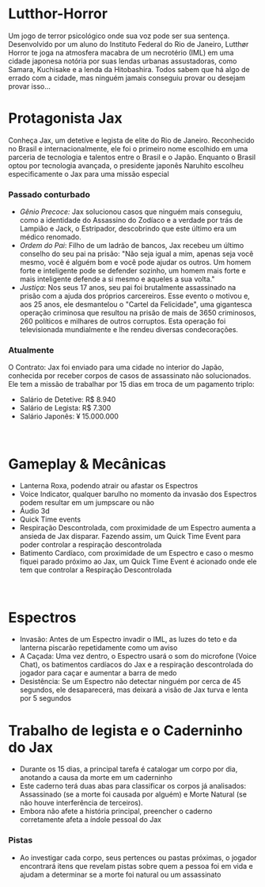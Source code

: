 # Lutthor-Horror
 Um jogo de terror psicológico onde sua voz pode ser sua sentença. Desenvolvido por um aluno do Instituto Federal do Rio de Janeiro, Lutthør Horror te joga na atmosfera macabra de um necrotério (IML) em uma cidade japonesa notória por suas lendas urbanas assustadoras, como Samara, Kuchisake e a lenda da Hitobashira. Todos sabem que há algo de errado com a cidade, mas ninguém jamais conseguiu provar ou desejam provar isso...

# Protagonista Jax
 Conheça Jax, um detetive e legista de elite do Rio de Janeiro. Reconhecido no Brasil e internacionalmente, ele foi o primeiro nome escolhido em uma parceria de tecnologia e talentos entre o Brasil e o Japão. Enquanto o Brasil optou por tecnologia avançada, o presidente japonês Naruhito escolheu especificamente o Jax para uma missão especial <br>
### Passado conturbado
- *Gênio Precoce:* Jax solucionou casos que ninguém mais conseguiu, como a identidade do Assassino do Zodíaco e a verdade por trás de Lampião e Jack, o Estripador, descobrindo que este último era um médico renomado. <br>
- *Ordem do Pai*: Filho de um ladrão de bancos, Jax recebeu um último conselho do seu pai na prisão: "Não seja igual a mim, apenas seja você mesmo, você é alguém bom e você pode ajudar os outros. Um homem forte e inteligente pode se defender sozinho, um homem mais forte e mais inteligente defende a si mesmo e aqueles a sua volta." <br>
- *Justiça*: Nos seus 17 anos, seu pai foi brutalmente assassinado na prisão com a ajuda dos próprios carcereiros. Esse evento o motivou e, aos 25 anos, ele desmantelou o "Cartel da Felicidade", uma gigantesca operação criminosa que resultou na prisão de mais de 3650 criminosos, 260 políticos e milhares de outros corruptos. Esta operação foi televisionada mundialmente e lhe rendeu diversas condecorações. <br>

### Atualmente
 O Contrato: Jax foi enviado para uma cidade no interior do Japão, conhecida por receber corpos de casos de assassinato não solucionados. Ele tem a missão de trabalhar por 15 dias em troca de um pagamento triplo:
- Salário de Detetive: R$ 8.940
- Salário de Legista: R$ 7.300
- Salário Japonês: ¥ 15.000.000
<br>

# Gameplay & Mecânicas
- Lanterna Roxa, podendo atrair ou afastar os Espectros 
- Voice Indicator, qualquer barulho no momento da invasão dos Espectros podem resultar em um jumpscare ou não
- Áudio 3d
- Quick Time events
- Respiração Descontrolada, com proximidade de um Espectro aumenta a ansieda de Jax disparar. Fazendo assim, um Quick Time Event para poder controlar a respiração descontrolada <br>
- Batimento Cardíaco, com proximidade de um Espectro e caso o mesmo fiquei parado próximo ao Jax, um Quick Time Event é acionado onde ele tem que controlar a Respiração Descontrolada
<br>

# Espectros
- Invasão: Antes de um Espectro invadir o IML, as luzes do teto e da lanterna piscarão repetidamente como um aviso
- A Caçada: Uma vez dentro, o Espectro usará o som do microfone (Voice Chat), os batimentos cardíacos do Jax e a respiração descontrolada do jogador para caçar e aumentar a barra de medo
- Desistência: Se um Espectro não detectar ninguém por cerca de 45 segundos, ele desaparecerá, mas deixará a visão de Jax turva e lenta por 5 segundos

# Trabalho de legista e o Caderninho do Jax
- Durante os 15 dias, a principal tarefa é catalogar um corpo por dia, anotando a causa da morte em um caderninho
- Este caderno terá duas abas para classificar os corpos já analisados: Assassinado (se a morte foi causada por alguém) e Morte Natural (se não houve interferência de terceiros).
- Embora não afete a história principal, preencher o caderno corretamente afeta a índole pessoal do Jax
### Pistas
- Ao investigar cada corpo, seus pertences ou pastas próximas, o jogador encontrará itens que revelam pistas sobre quem a pessoa foi em vida e ajudam a determinar se a morte foi natural ou um assassinato
